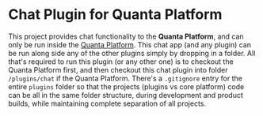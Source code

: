 # Chat Plugin for Quanta Platform

This project provides chat functionality to the **Quanta Platform**, and can only be run inside the [Quanta Platform](https://github.com/Clay-Ferguson/quanta). This chat app (and any plugin) can be run along side any of the other plugins simply by dropping in a folder. All that's required to run this plugin (or any other one) is to checkout the Quanta Platform first, and then checkout this chat plugin into folder `/plugins/chat` if the Quanta Platform. There's a `.gitignore` entry for the entire `plugins` folder so that the projects (plugins vs core platform) code can be all in the same folder structure, during development and product builds, while maintaining complete separation of all projects.